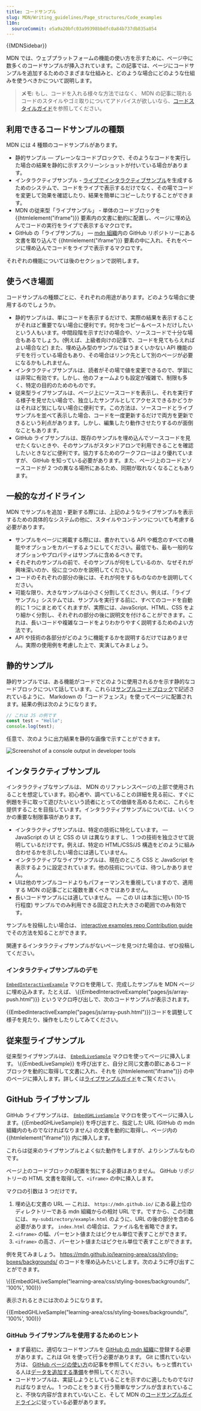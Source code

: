 ```yaml
---
title: コードサンプル
slug: MDN/Writing_guidelines/Page_structures/Code_examples
l10n:
  sourceCommit: e5a9a20bfc03a99398bbdfc0a84b737db835a854
---
```


{{MDNSidebar}}

MDN では、ウェブプラットフォームの機能の使い方を示すために、ページ中に数多くのコードサンプルが挿入されています。この記事では、ページにコードサンプルを追加するためのさまざまな仕組みと、どのような場合にどのような仕組みを使うべきかについて説明します。

> **メモ:** もし、コードを入れる様々な方法ではなく、 MDN の記事に現れるコードのスタイルやゴミ取りについてアドバイスが欲しいなら、[コードスタイルガイド](/ja/docs/MDN/Writing_guidelines/Writing_style_guide/Code_style_guide)を参照してください。

## 利用できるコードサンプルの種類

MDN には 4 種類のコードサンプルがあります。

- 静的サンプル — プレーンなコードブロックで、そのようなコードを実行した場合の結果を静的に示すスクリーンショットが付いている場合があります。
- インタラクティブサンプル - [ライブでインタラクティブサンプル](https://github.com/mdn/interactive-examples)を生成するためのシステムで、コードをライブで表示するだけでなく、その場でコードを変更して効果を確認したり、結果を簡単にコピーしたりすることができます。
- MDN の従来型「ライブサンプル」 - 単体のコードブロックを {{htmlelement("iframe")}} 要素内の文書に動的に配置し、ページに埋め込んでコードの実行をライブで表示するマクロです。
- GitHub の「ライブサンプル」 — [mdn 組織](https://github.com/mdn/)内の GitHub リポジトリーにある文書を取り込んで {{htmlelement("iframe")}} 要素の中に入れ、それをページに埋め込んでコードをライブで表示するマクロです。

それぞれの機能については後のセクションで説明します。

## 使うべき場面

コードサンプルの種類ごとに、それぞれの用途があります。どのような場合に使用するのでしょうか。

- 静的サンプルは、単にコードを表示するだけで、実際の結果を表示することがそれほど重要でない場合に便利です。何かをコピー＆ペーストだけしたいという人もいます。中間段階を示すだけの場合や、ソースコードで十分な場合もあるでしょう。(例えば、上級者向けの記事で、コードを見てもらえればよい場合など) また、埋め込み型のサンプルではうまくいかない API 機能のデモを行っている場合もあり、その場合はリンク先として別のページが必要になるかもしれません。
- インタラクティブサンプルは、読者がその場で値を変更できるので、学習には非常に有効です。しかし、他のフォームよりも設定が複雑で、制限も多く、特定の目的のためのものです。
- 従来型ライブサンプルは、ページ上にソースコードを表示し、それを実行する様子を見せたい場合で、独立したサンプルとしてアクセスできるかどうかはそれほど気にしない場合に便利です。この方法は、ソースコードとライブサンプルを並べて表示した場合、コードを一度更新するだけで両方を更新できるという利点があります。しかし、編集したり動作させたりするのが面倒なこともあります。
- GitHub ライブサンプルは、既存のサンプルを埋め込んでソースコードを見せたくないときや、そのサンプルがスタンドアロンで利用できることを確認したいときなどに便利です。協力するためのワークフローはより優れていますが、 GitHub を知っている必要があります。また、ページ上のコードとソースコードが 2 つの異なる場所にあるため、同期が取れなくなることもあります。

## 一般的なガイドライン

MDN でサンプルを追加・更新する際には、上記のようなライブサンプルを表示するための具体的なシステムの他に、スタイルやコンテンツについても考慮する必要があります。

- サンプルをページに掲載する際には、書かれている API や概念のすべての機能やオプションをカバーするようにしてください。最低でも、最も一般的なオプションやプロパティはサンプルに含めるべきです。
- それぞれのサンプルの前で、そのサンプルが何をしているのか、なぜそれが興味深いのか、役に立つのかを説明してください。
- コードのそれぞれの部分の後には、それが何をするものなのかを説明してください。
- 可能な限り、大きなサンプルは小さく分割してください。例えば、「ライブサンプル」システムでは、サンプルを実行する前に、すべてのコードを自動的に 1 つにまとめてくれますが、実際には、JavaScript、HTML、CSS をより細かく分割し、それぞれの部分の後に説明文を付けることができます。これは、長いコードや複雑なコードをよりわかりやすく説明するためのよい方法です。
- API や技術の各部分がどのように機能するかを説明するだけではありません。実際の使用例を考慮した上で、実演してみましょう。

## 静的サンプル

静的サンプルでは、ある機能がコードでどのように使用されるかを示す静的なコードブロックについて話しています。これらは[サンプルコードブロック](/ja/docs/MDN/Writing_guidelines/Howto/Markdown_in_MDN#コードブロックの例)で記述されているように、 Markdown の「コードフェンス」を使ってページに配置されます。結果の例は次のようになります。

```js
// これは JS の例です
const test = "Hello";
console.log(test);
```

任意で、次のように出力結果を静的な画像で示すことができます。

![Screenshot of a console output in developer tools](console-example.png)

## インタラクティブサンプル

インタラクティブなサンプルは、 MDN のリファレンスページの上部で使用されることを想定しています。初心者や、調べていることの詳細を見る前に、すぐに例題を手に取って遊びたいという読者にとっての価値を高めるために、これらを提供することを目指しています。インタラクティブサンプルについては、いくつかの重要な制限事項があります。

- インタラクティブサンプルは、特定の技術に特化しています。 — JavaScript の UI と CSS の UI は異なりますし、 1 つの技術を独立させて説明しているだけです。例えば、特定の HTML/CSS/JS 構造をどのように組み合わせるかを示したい場合には適していません。
- インタラクティブなライブサンプルは、現在のところ CSS と JavaScript を表示するように設定されています。他の技術については、待つしかありません。
- UIは他のサンプルコードよりもパフォーマンスを重視していますので、適用する MDN の記事ごとに複数を置くべきではありません。
- 長いコードサンプルには適していません。 — この UI は本当に短い (10-15 行程度) サンプルでのみ利用できる固定された大きさの範囲でのみ有効です。

サンプルを投稿したい場合は、 [interactive examples repo Contribution guide](https://github.com/mdn/interactive-examples/blob/main/CONTRIBUTING.md) でその方法を知ることができます。

関連するインタラクティブサンプルがないページを見つけた場合は、ぜひ投稿してください。

### インタラクティブサンプルのデモ

[`EmbedInteractiveExample`](https://github.com/mdn/yari/blob/main/kumascript/macros/EmbedInteractiveExample.ejs) マクロを使用して、完成したサンプルを MDN ページに埋め込みます。たとえば、 \\{{EmbedInteractiveExample("pages/js/array-push.html")}} というマクロ呼び出しで、次のコードサンプルが表示されます。

{{EmbedInteractiveExample("pages/js/array-push.html")}}コードを調整して様子を見たり、操作をしたりしてみてください。

## 従来型ライブサンプル

従来型ライブサンプルは、 [`EmbedLiveSample`](https://github.com/mdn/yari/blob/main/kumascript/macros/EmbedLiveSample.ejs) マクロを使ってページに挿入します。 \\{{EmbedLiveSample}} を呼び出すと、自分と同じ文書の節にあるコードブロックを動的に取得して文書に入れ、それを {{htmlelement("iframe")}} の中のページに挿入します。詳しくは[ライブサンプルガイド](/ja/docs/MDN/Writing_guidelines/Page_structures/Live_samples)をご覧ください。

## GitHub ライブサンプル

GitHub ライブサンプルは、 [`EmbedGHLiveSample`](https://github.com/mdn/yari/blob/main/kumascript/macros/EmbedGHLiveSample.ejs) マクロを使ってページに挿入します。\{{EmbedGHLiveSample}} を呼び出すと、指定した URL (GitHub の mdn 組織内のものでなければなりません) の文書を動的に取得し、ページ内の {{htmlelement("iframe")}} 内に挿入します。

これらは従来のライブサンプルとよく似た動作をしますが、よりシンプルなものです。

ページ上のコードブロックの配置を気にする必要はありません。 GitHub リポジトリーの HTML 文書を取得して、`<iframe>` の中に挿入します。

マクロの引数は 3 つだけです。

1. 埋め込む文書の URL — これは、 `https://mdn.github.io/` にある最上位のディレクトリーである mdn 組織からの相対 URL です。ですから、この引数には、 `my-subdirectory/example.html` のように、URL の後の部分を含める必要があります。 `index.html` の場合は、ファイル名を省略できます。
2. `<iframe>` の幅、パーセント値またはピクセル単位で表すことができます。
3. `<iframe>` の高さ、パーセント値またはピクセル単位で表すことができます。

例を見てみましょう。 <https://mdn.github.io/learning-area/css/styling-boxes/backgrounds/> のコードを埋め込みたいとします。次のように呼び出すことができます。

\\{{EmbedGHLiveSample("learning-area/css/styling-boxes/backgrounds/", '100%', 100)}}

表示されるときには次のようになります。

{{EmbedGHLiveSample("learning-area/css/styling-boxes/backgrounds/", '100%', 100)}}

### GitHub ライブサンプルを使用するためのヒント

- まず最初に、適切なコードサンプルを [GitHub の mdn 組織](https://github.com/mdn/)に登録する必要があります。これは Git を使って行う必要があります。 Git に慣れていない方は、 [GitHub ページの使い方](/ja/docs/Learn/Common_questions/Tools_and_setup/Using_GitHub_pages)の記事を参照してください。もっと慣れている人は[データを追加する準備](/ja/docs/MDN/Writing_guidelines/Page_structures/Compatibility_tables)を参照してください。
- コードサンプルは、実証しようとしていることを示すのに適したものでなければなりません。 1 つのことをうまく行う簡単なサンプルが含まれていること、不快な内容が含まれていないこと、そして MDN の[コードサンプルガイドライン](/ja/docs/MDN/Writing_guidelines/Writing_style_guide/Code_style_guide)に従っている必要があります。

